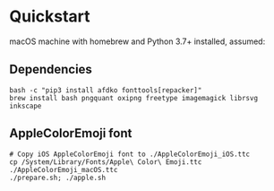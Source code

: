 # Quickstart

macOS machine with homebrew and Python 3.7+ installed, assumed:

## Dependencies

```
bash -c "pip3 install afdko fonttools[repacker]"
brew install bash pngquant oxipng freetype imagemagick librsvg inkscape
```

## AppleColorEmoji font

```
# Copy iOS AppleColorEmoji font to ./AppleColorEmoji_iOS.ttc
cp /System/Library/Fonts/Apple\ Color\ Emoji.ttc ./AppleColorEmoji_macOS.ttc
./prepare.sh; ./apple.sh
```
